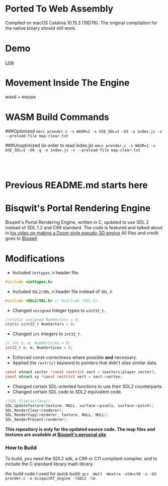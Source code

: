 
# Ported To Web Assembly
Compiled on macOS Catalina 10.15.3 (19D76). The original compilation for the native binary should still work.

# Demo
[Link](https://mclee.com/code/graphics/museum/bisqwit/ds-engine/)

# Movement Inside The Engine
wasd + mouse

# WASM Build Commands

###Optimized
`emcc prender.c -s WASM=1 -s USE_SDL=2 -O3 -o index.js -v --preload-file map-clear.txt`

###Unoptimized (in order to read index.js)
`emcc prender.c -s WASM=1 -s USE_SDL=2 -O0 -g -o index.js -v --preload-file map-clear.txt`

<br/>
<br/>

# Previous README.md starts here

# Bisqwit's Portal Rendering Engine
Bisqwit's Portal Rendering Engine, written in C, updated to use SDL 2 instead of SDL 1.2 and C99 standard.
The code is featured and talked about in [his video on making a Doom style pseudo-3D engine](https://www.youtube.com/watch?v=HQYsFshbkYw)
All files and credit goes to [Bisqwit](https://www.youtube.com/user/Bisqwit)

# Modifications
* Included `inttypes.h` header file.
```c
#include <inttypes.h>
```
* Included `SDL2/SDL.h` header file instead of `SDL.h`
```c
#include <SDL2/SDL.h> // #include <SDL.h>
```
* Changed `unsigned` integer types to `uint32_t`.
```c
//static unsigned NumSectors = 0;
static uint32_t NumSectors = 0;
```
* Changed `int` integers to `int32_t`.
```c
// int n, m, NumVertices = 0;
int32_t n, m, NumVertices = 0;
```
* Enforced const-correctness where possible **and** necessary.
* Applied the `restrict` keyword to pointers that didn't alias similar data.
```c
const struct sector *const restrict sect = &sectors[player.sector];
const struct xy *const restrict vert = sect->vertex;
```
* Changed certain SDL-oriented functions to use their SDL2 counterparts.
* Changed certain SDL code to SDL2 equivalent code.
```c
//SDL_Flip(surface); 
SDL_UpdateTexture(texture, NULL, surface->pixels, surface->pitch);
SDL_RenderClear(renderer);
SDL_RenderCopy(renderer, texture, NULL, NULL);
SDL_RenderPresent(renderer);
```

**This repository is only for the updated source code. The map files and textures are available at [Bisqwit's personal site](https://bisqwit.iki.fi/jutut/kuvat/programming_examples/portalrendering.html)**

### How to Build
To build, you need the SDL2 sdk, a C99 or C11 compliant compiler, and to include the C standard library math library.

the build code I used for quick build:
`gcc -Wall -Wextra -std=c99 -s -O2 prender.c -o bisqwitRT_engine -lSDL2 -lm`
